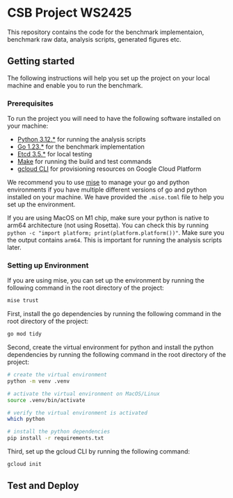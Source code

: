 # CSB Project WS2425

This repository contains the code for the benchmark implementaion, benchmark raw data, analysis scripts, generated figures etc.

## Getting started

The following instructions will help you set up the project on your local machine and enable you to run the benchmark.

### Prerequisites

To run the project you will need to have the following software installed on your machine:

- [Python 3.12.*](https://www.python.org/downloads/) for running the analysis scripts
- [Go 1.23.*](https://go.dev/doc/install) for the benchmark implementation
- [Etcd 3.5.*](https://etcd.io/docs/v3.5/install/) for local testing
- [Make](https://www.gnu.org/software/make/) for running the build and test commands
- [gcloud CLI](https://cloud.google.com/sdk/docs/install) for provisioning resources on Google Cloud Platform

We recommend you to use [mise](https://mise.jdx.dev/getting-started.html) to manage your go and python environments if you have multiple different versions of go and python installed on your machine. We have provided the `.mise.toml` file to help you set up the environment.

If you are using MacOS on M1 chip, make sure your python is native to arm64 architecture (not using Rosetta). You can check this by running `python -c "import platform; print(platform.platform())"`. Make sure you the output contains `arm64`. This is important for running the analysis scripts later.

### Setting up Environment

If you are using mise, you can set up the environment by running the following command in the root directory of the project:
```bash
mise trust
```

First, install the go dependencies by running the following command in the root directory of the project:

```bash
go mod tidy
```
Second, create the virtual environment for python and install the python dependencies by running the following command in the root directory of the project:

```bash
# create the virtual environment
python -m venv .venv

# activate the virtual environment on MacOS/Linux
source .venv/bin/activate

# verify the virtual environment is activated
which python

# install the python dependencies
pip install -r requirements.txt
```

Third, set up the gcloud CLI by running the following command:

```bash
gcloud init
```

## Test and Deploy
